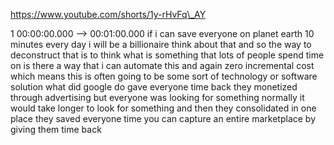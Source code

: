https://www.youtube.com/shorts/1y-rHvFq\_AY

1 00:00:00.000 --\> 00:01:00.000 if i can save everyone on planet earth
10 minutes every day i will be a billionaire think about that and so the
way to deconstruct that is to think what is something that lots of
people spend time on is there a way that i can automate this and again
zero incremental cost which means this is often going to be some sort of
technology or software solution what did google do gave everyone time
back they monetized through advertising but everyone was looking for
something normally it would take longer to look for something and then
they consolidated in one place they saved everyone time you can capture
an entire marketplace by giving them time back
